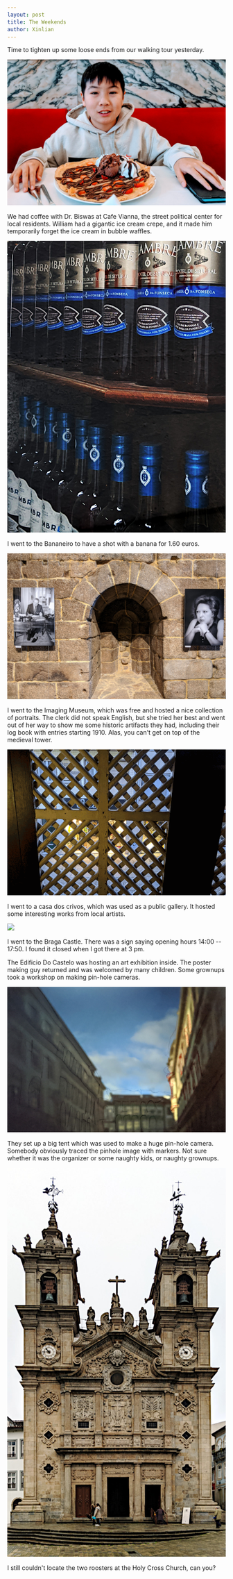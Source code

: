 ```yaml
---
layout: post
title: The Weekends
author: Xinlian
---
```


Time to tighten up some loose ends from our walking tour yesterday.

![](/images/IMG_20191117_131714_2.jpg)

We had coffee with Dr. Biswas at Cafe Vianna, the street political center for local residents.  William had a gigantic ice cream crepe, and it made him temporarily forget the ice cream in bubble waffles.

![](/images/IMG_20191117_100910.jpg)

I went to the Bananeiro to have a shot with a banana for 1.60 euros.

![](/images/IMG_20191117_162942.jpg)

I went to the Imaging Museum, which was free and hosted a nice collection of portraits.  The clerk did not speak English, but she tried her best and went out of her way to show me some historic artifacts they had, including their log book with entries starting 1910.  Alas, you can't get on top of the medieval tower.

![](/images/gif-crivos.gif)

I went to a casa dos crivos, which was used as a public gallery.  It hosted some interesting works from local artists.

![](/images/IMG_20191117_161024.jpg)

I went to the Braga Castle.  There was a sign saying opening hours 14:00 -- 17:50.  I found it  closed when I got there at 3 pm.

The Edificio Do Castelo was hosting an art exhibition inside.  The poster making guy returned and was welcomed by many children.  Some grownups took a workshop on making pin-hole cameras.  

![](/images/IMG_20191117_160736_2.jpg)

They set up a big tent which was used to make a huge pin-hole camera.  Somebody obviously traced the pinhole image with markers.  Not sure whether it was the organizer or some naughty kids, or naughty grownups.

![](/images/IMG_20191117_104500.jpg)

I still couldn't locate the two roosters at the Holy Cross Church, can you?
